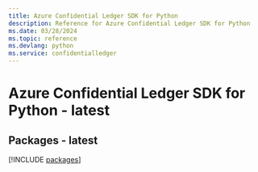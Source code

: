 ```yaml
---
title: Azure Confidential Ledger SDK for Python
description: Reference for Azure Confidential Ledger SDK for Python
ms.date: 03/28/2024
ms.topic: reference
ms.devlang: python
ms.service: confidentialledger
---
```

# Azure Confidential Ledger SDK for Python - latest
## Packages - latest
[!INCLUDE [packages](confidential-ledger-index.md)]
